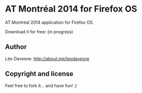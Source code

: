 AT Montréal 2014 for Firefox OS
=======================================

AT Montréal 2014 application for Firefox OS.

Download it for free: (in progress)


Author
-------

Léo Davesne: http://about.me/leodavesne


Copyright and license
---------------------

Feel free to fork it... and have fun! :)
